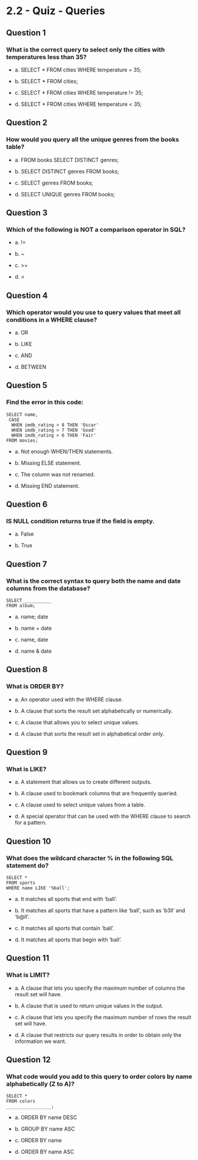 # 2.2 - Quiz - Queries

## Question 1

### What is the correct query to select only the cities with temperatures less than 35?

- a. SELECT *
     FROM cities
     WHERE temperature = 35;

- b. SELECT *
     FROM cities;

- c. SELECT *
     FROM cities
     WHERE temperature != 35;

- d. SELECT *
     FROM cities
     WHERE temperature < 35;

## Question 2

### How would you query all the unique genres from the books table?

- a. FROM books
     SELECT DISTINCT genres;  

- b. SELECT DISTINCT genres
     FROM books;

- c. SELECT genres
     FROM books;

- d. SELECT UNIQUE genres
     FROM books;

## Question 3

### Which of the following is NOT a comparison operator in SQL?

- a. !=

- b. ~

- c. >=

- d. <

## Question 4

### Which operator would you use to query values that meet all conditions in a WHERE clause?

- a. OR

- b. LIKE

- c. AND

- d. BETWEEN

## Question 5

### Find the error in this code:
```
SELECT name,
 CASE
  WHEN imdb_rating > 8 THEN 'Oscar'
  WHEN imdb_rating > 7 THEN 'Good'
  WHEN imdb_rating > 6 THEN 'Fair'
FROM movies;
```
- a. Not enough WHEN/THEN statements.

- b. Missing ELSE statement.

- c. The column was not renamed.

- d. Missing END statement.

## Question 6

### IS NULL condition returns true if the field is empty.

- a. False

- b. True

## Question 7

### What is the correct syntax to query both the name and date columns from the database?
```
SELECT __________
FROM album;
```
- a. name; date

- b. name + date

- c. name, date

- d. name & date

## Question 8

### What is ORDER BY?

- a. An operator used with the WHERE clause.

- b. A clause that sorts the result set alphabetically or numerically.

- c. A clause that allows you to select unique values.

- d. A clause that sorts the result set in alphabetical order only.

## Question 9

### What is LIKE?

- a. A statement that allows us to create different outputs.

- b. A clause used to bookmark columns that are frequently queried.

- c. A clause used to select unique values from a table.

- d. A special operator that can be used with the WHERE clause to search for a pattern.

## Question 10

### What does the wildcard character % in the following SQL statement do?
``` 
SELECT * 
FROM sports 
WHERE name LIKE '%ball';
``` 
- a. It matches all sports that end with ‘ball’.

- b. It matches all sports that have a pattern like ‘ball’, such as ‘b3ll’ and ‘b@ll’.

- c. It matches all sports that contain ‘ball’.

- d. It matches all sports that begin with ‘ball’.

## Question 11

### What is LIMIT?

- a. A clause that lets you specify the maximum number of columns the result set will have.

- b. A clause that is used to return unique values in the output.

- c. A clause that lets you specify the maximum number of rows the result set will have.

- d. A clause that restricts our query results in order to obtain only the information we want.

## Question 12

### What code would you add to this query to order colors by name alphabetically (Z to A)?
``` 
SELECT * 
FROM colors 
_________________;
``` 
- a. ORDER BY name DESC

- b. GROUP BY name ASC

- c. ORDER BY name

- d. ORDER BY name ASC